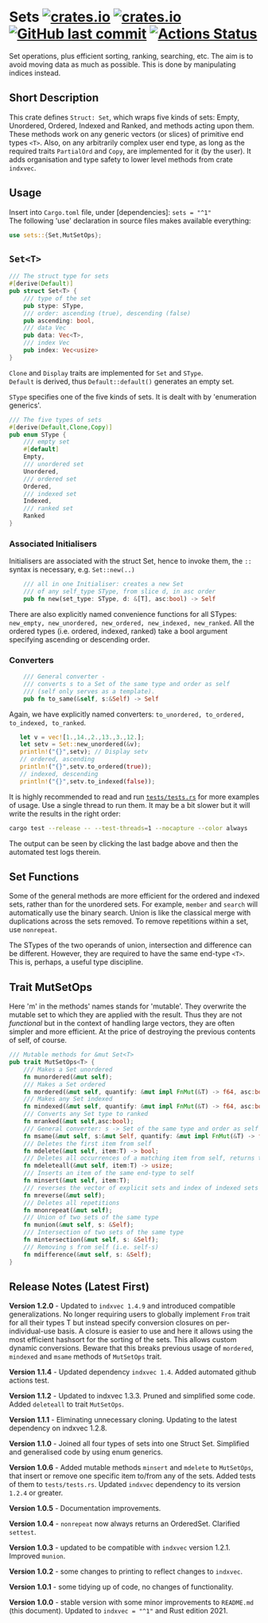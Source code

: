 # Sets [<img alt="crates.io" src="https://img.shields.io/crates/v/sets?logo=rust">](https://crates.io/crates/sets) [<img alt="crates.io" src="https://img.shields.io/crates/d/sets?logo=rust">](https://crates.io/crates/sets) [<img alt="GitHub last commit" src="https://img.shields.io/github/last-commit/liborty/sets/HEAD?logo=github">](https://github.com/liborty/sets) [![Actions Status](https://github.com/liborty/sets/workflows/test/badge.svg)](https://github.com/liborty/sets/actions)

Set operations, plus efficient sorting, ranking, searching, etc. The aim is to avoid moving data as much as possible. This is done by manipulating indices instead.

## Short Description

This crate defines `Struct: Set`, which wraps five kinds of sets: Empty, Unordered, Ordered, Indexed and Ranked, and methods acting upon them. These methods work on any generic vectors (or slices) of primitive end types `<T>`. Also, on any arbitrarily complex user end type, as long as the required traits `PartialOrd` and `Copy`, are implemented for it (by the user). It adds organisation and type safety to lower level methods from crate `indxvec`.

## Usage

Insert into `Cargo.toml` file, under [dependencies]: `sets = "^1"`  
The following 'use' declaration in source files makes available everything:

```rust
use sets::{Set,MutSetOps};
```

## `Set<T>`

```rust
/// The struct type for sets
#[derive(Default)]
pub struct Set<T> {
    /// type of the set
    pub stype: SType,
    /// order: ascending (true), descending (false)
    pub ascending: bool,
    /// data Vec
    pub data: Vec<T>,
    /// index Vec
    pub index: Vec<usize>
}
```

`Clone` and `Display` traits are implemented for `Set` and `SType`.  
`Default` is derived, thus `Default::default()` generates an empty set.

`SType` specifies one of the five kinds of sets. It is dealt with by 'enumeration generics'.

```rust
/// The five types of sets
#[derive(Default,Clone,Copy)]
pub enum SType {
    /// empty set
    #[default]
    Empty,
    /// unordered set
    Unordered,
    /// ordered set
    Ordered,
    /// indexed set
    Indexed,
    /// ranked set
    Ranked
}
```

### Associated Initialisers

Initialisers are associated with the struct Set, hence to invoke them, the `::` syntax is necessary, e.g. `Set::new(..)`

```rust
    /// all in one Initialiser: creates a new Set
    /// of any self_type SType, from slice d, in asc order 
    pub fn new(set_type: SType, d: &[T], asc:bool) -> Self
```

There are also explicitly named convenience functions for all STypes:
`new_empty, new_unordered, new_ordered, new_indexed, new_ranked`. All the ordered types (i.e. ordered, indexed, ranked) take a bool argument specifying ascending or descending order.

### Converters

```rust
    /// General converter - 
    /// converts s to a Set of the same type and order as self 
    /// (self only serves as a template).
    pub fn to_same(&self, s:&Self) -> Self 
```

Again, we have explicitly named converters:
`to_unordered, to_ordered, to_indexed, to_ranked`.

```rust
   let v = vec![1.,14.,2.,13.,3.,12.];
   let setv = Set::new_unordered(&v);  
   println!("{}",setv); // Display setv 
   // ordered, ascending  
   println!("{}",setv.to_ordered(true)); 
   // indexed, descending
   println!("{}",setv.to_indexed(false)); 
```

It is highly recommended to read and run [`tests/tests.rs`](https://github.com/liborty/sets/blob/main/tests/tests.rs) for more examples of usage. Use a single thread to run them. It may be a bit slower but it will write the results in the right order:

```bash
cargo test --release -- --test-threads=1 --nocapture --color always
```

The output can be seen by clicking the last badge above and then the automated test logs therein.

## Set Functions

 Some of the general methods are more efficient for the ordered and indexed sets, rather than for the unordered sets. For example, `member` and `search` will automatically use the binary search. Union is like the classical merge with duplications across the sets removed. To remove repetitions within a set, use `nonrepeat`.

The STypes of the two operands of union, intersection and difference can be different. However, they are required to have the same end-type `<T>`. This is, perhaps, a useful type discipline. 

## Trait MutSetOps

Here 'm' in the methods' names stands for 'mutable'. They overwrite the mutable set to which they are applied with the result. Thus they are not *functional* but in the context of handling large vectors, they are often simpler and more efficient. At the price of destroying the previous contents of self, of course.

```rust
/// Mutable methods for &mut Set<T>
pub trait MutSetOps<T> {
    /// Makes a Set unordered
    fn munordered(&mut self);
    /// Makes a Set ordered
    fn mordered(&mut self, quantify: &mut impl FnMut(&T) -> f64, asc:bool);
    /// Makes any Set indexed
    fn mindexed(&mut self, quantify: &mut impl FnMut(&T) -> f64, asc:bool);
    /// Converts any Set type to ranked
    fn mranked(&mut self,asc:bool);
    /// General converter: s -> Set of the same type and order as self
    fn msame(&mut self, s:&mut Self, quantify: &mut impl FnMut(&T) -> f64);
    /// Deletes the first item from self
    fn mdelete(&mut self, item:T) -> bool;
    /// Deletes all occurrences of a matching item from self, returns their count
    fn mdeleteall(&mut self, item:T) -> usize;
    /// Inserts an item of the same end-type to self
    fn minsert(&mut self, item:T);
    /// reverses the vector of explicit sets and index of indexed sets
    fn mreverse(&mut self);
    /// Deletes all repetitions
    fn mnonrepeat(&mut self); 
    /// Union of two sets of the same type
    fn munion(&mut self, s: &Self);
    /// Intersection of two sets of the same type
    fn mintersection(&mut self, s: &Self);
    /// Removing s from self (i.e. self-s)
    fn mdifference(&mut self, s: &Self);
}
```

## Release Notes (Latest First)

**Version 1.2.0** - Updated to `indxvec 1.4.9` and introduced compatible generalizations. No longer requiring users to globally implement `From` trait for all their types T but instead specify conversion closures on per-individual-use basis. A closure is easier to use and here it allows using the most efficient hashsort for the sorting of the sets. This allows custom dynamic conversions. Beware that this breaks previous usage of `mordered`, `mindexed` and `msame` methods of `MutSetOps` trait.

**Version 1.1.4** - Updated dependency `indxvec 1.4`. Added automated github actions test.

**Version 1.1.2** - Updated to indxvec 1.3.3. Pruned and simplified some code. Added `deleteall` to  trait `MutSetOps`.

**Version 1.1.1** - Eliminating unnecessary cloning. Updating to the latest dependency on  indxvec 1.2.8.

**Version 1.1.0** - Joined all four types of sets into one Struct Set. Simplified and generalised code by using enum generics.

**Version 1.0.6** - Added mutable methods `minsert` and `mdelete` to `MutSetOps`, that insert or remove one specific item to/from any of the sets. Added tests of them to `tests/tests.rs`. Updated `indxvec` dependency to its version `1.2.4` or greater.

**Version 1.0.5** - Documentation improvements.

**Version 1.0.4** - `nonrepeat` now always returns an OrderedSet. Clarified `settest`.

**Version 1.0.3** - updated to be compatible with `indxvec` version 1.2.1. Improved `munion`.

**Version 1.0.2** - some changes to printing to reflect changes to `indxvec`.

**Version 1.0.1** - some tidying up of code, no changes of functionality.

**Version 1.0.0** - stable version with some minor improvements to `README.md` (this document). Updated to `indxvec = "^1"` and Rust edition 2021.
